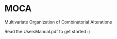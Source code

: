 # MOCA
Multivariate Organization of Combinatorial Alterations

Read the UsersManual.pdf to get started :)
